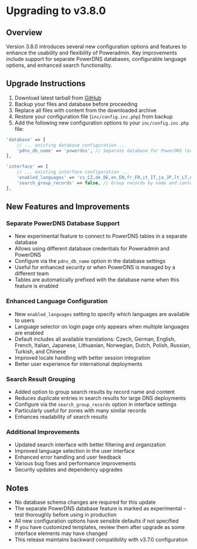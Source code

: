 # Upgrading to v3.8.0

## Overview

Version 3.8.0 introduces several new configuration options and features to enhance the usability and flexibility of Poweradmin. Key improvements include support for separate PowerDNS databases, configurable language options, and enhanced search functionality.

## Upgrade Instructions

1. Download latest tarball from [GitHub](https://github.com/poweradmin/poweradmin/releases/tag/v3.8.0)
2. Backup your files and database before proceeding
3. Replace all files with content from the downloaded archive
4. Restore your configuration file (`inc/config.inc.php`) from backup
5. Add the following new configuration options to your `inc/config.inc.php` file:

```php
'database' => [
    // ... existing database configuration ...
    'pdns_db_name' => 'powerdns', // Separate database for PowerDNS (experimental)
],

'interface' => [
    // ... existing interface configuration ...
    'enabled_languages' => 'cs_CZ,de_DE,en_EN,fr_FR,it_IT,ja_JP,lt_LT,nb_NO,nl_NL,pl_PL,ru_RU,tr_TR,zh_CN',
    'search_group_records' => false, // Group records by name and content in search results
],
```

## New Features and Improvements

### Separate PowerDNS Database Support
- New experimental feature to connect to PowerDNS tables in a separate database
- Allows using different database credentials for Poweradmin and PowerDNS
- Configure via the `pdns_db_name` option in the database settings
- Useful for enhanced security or when PowerDNS is managed by a different team
- Tables are automatically prefixed with the database name when this feature is enabled

### Enhanced Language Configuration
- New `enabled_languages` setting to specify which languages are available to users
- Language selector on login page only appears when multiple languages are enabled
- Default includes all available translations: Czech, German, English, French, Italian, Japanese, Lithuanian, Norwegian, Dutch, Polish, Russian, Turkish, and Chinese
- Improved locale handling with better session integration
- Better user experience for international deployments

### Search Result Grouping
- Added option to group search results by record name and content
- Reduces duplicate entries in search results for large DNS deployments
- Configure via the `search_group_records` option in interface settings
- Particularly useful for zones with many similar records
- Enhances readability of search results

### Additional Improvements
- Updated search interface with better filtering and organization
- Improved language selection in the user interface
- Enhanced error handling and user feedback
- Various bug fixes and performance improvements
- Security updates and dependency upgrades

## Notes

- No database schema changes are required for this update
- The separate PowerDNS database feature is marked as experimental - test thoroughly before using in production
- All new configuration options have sensible defaults if not specified
- If you have customized templates, review them after upgrade as some interface elements may have changed
- This release maintains backward compatibility with v3.7.0 configuration